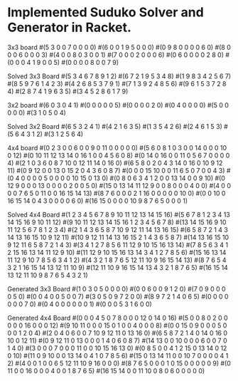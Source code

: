 # Implemented Suduko Solver and Generator in Racket.

3x3 board
#(5 3 0 0 7 0 0 0 0)
#(6 0 0 1 9 5 0 0 0)
#(0 9 8 0 0 0 0 6 0)
#(8 0 0 0 6 0 0 0 3)
#(4 0 0 8 0 3 0 0 1)
#(7 0 0 0 2 0 0 0 6)
#(0 6 0 0 0 0 2 8 0)
#(0 0 0 4 1 9 0 0 5)
#(0 0 0 0 8 0 0 7 9)

Solved 3x3 Board
#(5 3 4 6 7 8 9 1 2)
#(6 7 2 1 9 5 3 4 8)
#(1 9 8 3 4 2 5 6 7)
#(8 5 9 7 6 1 4 2 3)
#(4 2 6 8 5 3 7 9 1)
#(7 1 3 9 2 4 8 5 6)
#(9 6 1 5 3 7 2 8 4)
#(2 8 7 4 1 9 6 3 5)
#(3 4 5 2 8 6 1 7 9)

3x2 board
#(6 0 3 0 4 1)
#(0 0 0 0 0 5)
#(0 0 0 0 2 0)
#(0 4 0 0 0 0)
#(5 0 0 0 0 0)
#(3 1 0 5 0 4)

Solved 3x2 Board
#(6 5 3 2 4 1)
#(4 2 1 6 3 5)
#(1 3 5 4 2 6)
#(2 4 6 1 5 3)
#(5 6 4 3 1 2)
#(3 1 2 5 6 4)

4x4 board
#(0 2 3 0 0 6 0 0 9 0 11 0 0 0 0 0)
#(5 6 0 8 1 0 3 0 0 14 0 0 0 10 0 12)
#(0 10 11 12 13 14 0 16 1 0 0 4 5 6 0 8)
#(0 14 0 16 0 0 11 0 5 6 7 0 0 0 0 4)
#(2 1 0 3 6 0 8 7 10 0 12 11 14 0 16 0)
#(6 5 8 0 2 0 4 3 14 0 16 0 10 9 12 11)
#(0 9 12 0 0 13 0 15 2 0 4 3 6 0 8 7)
#(0 0 0 15 10 0 0 11 6 5 0 7 0 0 4 3)
#(0 4 0 0 0 0 5 0 0 0 0 10 15 0 13 0)
#(0 8 0 6 3 4 1 2 0 0 13 14 0 0 9 10)
#(0 12 9 0 0 0 13 0 0 0 0 2 0 0 5 0)
#(15 0 13 14 11 12 9 0 0 8 0 0 0 4 0 0)
#(4 0 0 0 0 7 6 5 0 11 0 0 16 15 14 13)
#(8 7 6 0 0 0 2 1 16 0 0 0 0 0 10 0)
#(0 0 10 0 16 15 14 0 4 3 0 0 0 0 6 0)
#(16 15 0 0 0 0 10 9 8 7 6 5 0 0 0 1)

Solved 4x4 Board
#(1 2 3 4 5 6 7 8 9 10 11 12 13 14 15 16)
#(5 6 7 8 1 2 3 4 13 14 15 16 9 10 11 12)
#(9 10 11 12 13 14 15 16 1 2 3 4 5 6 7 8)
#(13 14 15 16 9 10 11 12 5 6 7 8 1 2 3 4)
#(2 1 4 3 6 5 8 7 10 9 12 11 14 13 16 15)
#(6 5 8 7 2 1 4 3 14 13 16 15 10 9 12 11)
#(10 9 12 11 14 13 16 15 2 1 4 3 6 5 8 7)
#(14 13 16 15 10 9 12 11 6 5 8 7 2 1 4 3)
#(3 4 1 2 7 8 5 6 11 12 9 10 15 16 13 14)
#(7 8 5 6 3 4 1 2 15 16 13 14 11 12 9 10)
#(11 12 9 10 15 16 13 14 3 4 1 2 7 8 5 6)
#(15 16 13 14 11 12 9 10 7 8 5 6 3 4 1 2)
#(4 3 2 1 8 7 6 5 12 11 10 9 16 15 14 13)
#(8 7 6 5 4 3 2 1 16 15 14 13 12 11 10 9)
#(12 11 10 9 16 15 14 13 4 3 2 1 8 7 6 5)
#(16 15 14 13 12 11 10 9 8 7 6 5 4 3 2 1)

Generated 3x3 Board
#(1 0 3 0 5 0 0 0 0)
#(0 0 6 0 0 9 1 2 0)
#(7 0 9 0 0 0 0 5 0)
#(0 0 4 0 0 5 0 0 7)
#(3 0 5 0 9 7 2 0 0)
#(8 9 7 2 1 4 0 6 5)
#(0 0 0 0 0 0 0 7 0)
#(0 4 0 0 0 0 0 0 1)
#(0 0 0 5 3 1 6 0 0)

Generated 4x4 Board
#(0 0 0 4 5 0 7 8 0 0 0 12 0 14 0 16)
#(5 0 0 8 0 2 0 0 0 0 0 16 0 0 0 12)
#(9 10 11 0 0 0 15 0 1 0 0 4 0 0 0 8)
#(0 0 15 0 9 0 0 0 5 0 0 0 1 2 0 4)
#(2 0 4 0 6 0 0 7 10 9 12 11 0 13 16 0)
#(6 5 8 7 2 1 4 0 14 0 16 0 10 0 12 11)
#(0 9 12 11 0 13 0 0 0 1 4 0 6 0 8 7)
#(14 13 0 0 10 0 0 0 6 0 0 7 0 1 4 0)
#(3 0 0 0 7 0 0 0 11 0 0 10 15 16 13 0)
#(0 8 5 0 0 4 1 2 15 0 13 14 0 12 0 10)
#(11 0 9 10 0 0 13 14 0 4 1 0 7 8 5 6)
#(15 0 13 14 11 0 0 10 7 0 0 0 0 4 1 2)
#(4 0 0 1 0 0 6 5 12 11 10 9 16 0 0 0)
#(8 7 6 5 0 0 0 1 0 15 0 0 0 0 0 9)
#(0 11 0 0 16 0 0 0 4 0 0 1 8 7 6 5)
#(16 15 14 0 0 11 10 0 8 0 6 0 0 0 0 0)
